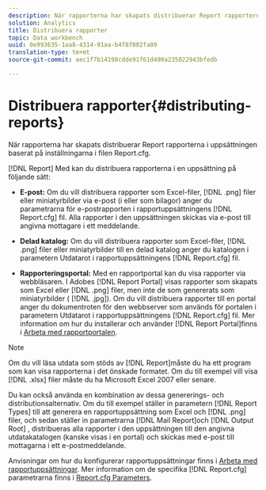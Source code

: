```yaml
---
description: När rapporterna har skapats distribuerar Report rapporterna i uppsättningen baserat på inställningarna i filen Report.cfg.
solution: Analytics
title: Distribuera rapporter
topic: Data workbench
uuid: 0e993635-1aa8-4314-91aa-b4f8f002fa09
translation-type: tm+mt
source-git-commit: aec1f7b14198cdde91f61d490a235022943bfedb

---
```



# Distribuera rapporter{#distributing-reports}

När rapporterna har skapats distribuerar Report rapporterna i uppsättningen baserat på inställningarna i filen Report.cfg.

[!DNL Report] Med kan du distribuera rapporterna i en uppsättning på följande sätt:

* **E-post:** Om du vill distribuera rapporter som Excel-filer, [!DNL .png] filer eller miniatyrbilder via e-post (i eller som bilagor) anger du parametrarna för e-postrapporten i rapportuppsättningens [!DNL Report.cfg] fil. Alla rapporter i den uppsättningen skickas via e-post till angivna mottagare i ett meddelande.

* **Delad katalog:** Om du vill distribuera rapporter som Excel-filer, [!DNL .png] filer eller miniatyrbilder till en delad katalog anger du katalogen i parametern Utdatarot i rapportuppsättningens [!DNL Report.cfg] fil.

* **Rapporteringsportal:** Med en rapportportal kan du visa rapporter via webbläsaren. I Adobes [!DNL Report Portal] visas rapporter som skapats som Excel eller [!DNL .png] filer, men inte de som genererats som miniatyrbilder ( [!DNL .jpg]). Om du vill distribuera rapporter till en portal anger du dokumentroten för den webbserver som används för portalen i parametern Utdatarot i rapportuppsättningens [!DNL Report.cfg] fil. Mer information om hur du installerar och använder [!DNL Report Portal]finns i [Arbeta med rapportportalen](../../home/c-rpt-oview/c-rpt-portal/c-rpt-portal.md#concept-f692210cad494c00865dbf325eb5ed35).

>[!NOTE]
>
>Om du vill läsa utdata som stöds av [!DNL Report]måste du ha ett program som kan visa rapporterna i det önskade formatet. Om du till exempel vill visa [!DNL .xlsx] filer måste du ha Microsoft Excel 2007 eller senare.

Du kan också använda en kombination av dessa genererings- och distributionsalternativ. Om du till exempel ställer in parametern [!DNL Report Types] till att generera en rapportuppsättning som Excel och [!DNL .png] filer, och sedan ställer in parametrarna [!DNL Mail Report]och [!DNL Output Root] , distribueras alla rapporter i den uppsättningen till den angivna utdatakatalogen (kanske visas i en portal) och skickas med e-post till mottagarna i ett e-postmeddelande.

Anvisningar om hur du konfigurerar rapportuppsättningar finns i [Arbeta med rapportuppsättningar](../../home/c-rpt-oview/c-work-rpt-sets/c-work-rpt-sets.md#concept-a5f078668e1245e684cb2a778c8803d5). Mer information om de specifika [!DNL Report.cfg] parametrarna finns i [Report.cfg Parameters](../../home/c-rpt-oview/c-rpt-param-ref/c-rpt-param.md#concept-838e59d72d3f4cb29ee15f5c7eb0ceff).
